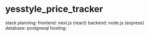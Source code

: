 # yesstyle_price_tracker

stack planning:
frontend: next.js (react)
backend: node.js (express)
database: postgresql
hosting:
